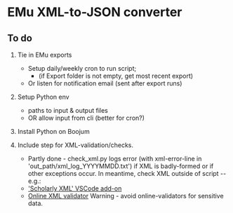 # EMu XML-to-JSON converter

## To do

1. Tie in EMu exports
    - Setup daily/weekly cron to run script; 
        - (if Export folder is not empty, get most recent export)
    - Or listen for notification email (sent after export runs)

2. Setup Python env 
    - paths to input & output files
    - OR allow input from cli (better for cron?)

3. Install Python on Boojum 

4. Include step for XML-validation/checks.
    - Partly done - check_xml.py logs error (with xml-error-line in 'out_path/xml_log_YYYYMMDD.txt') if XML is badly-formed or if other exceptions occur.
In meantime, check XML outside of script -- e.g.:
    - ['Scholarly XML' VSCode add-on](https://marketplace.visualstudio.com/items?itemName=raffazizzi.sxml)
    - [Online XML validator](https://www.w3schools.com/xml/xml_validator.asp)
Warning -  avoid online-validators for sensitive data.